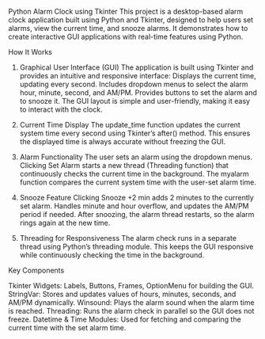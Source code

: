 Python Alarm Clock using Tkinter
This project is a desktop-based alarm clock application built using Python and Tkinter, designed to help users set alarms, view the current time, and snooze alarms. It demonstrates how to create interactive GUI applications with real-time features using Python.

How It Works

1. Graphical User Interface (GUI)
The application is built using Tkinter and provides an intuitive and responsive interface:
Displays the current time, updating every second.
Includes dropdown menus to select the alarm hour, minute, second, and AM/PM.
Provides buttons to set the alarm and to snooze it.
The GUI layout is simple and user-friendly, making it easy to interact with the clock.

2. Current Time Display
The update_time function updates the current system time every second using Tkinter’s after() method.
This ensures the displayed time is always accurate without freezing the GUI.

3. Alarm Functionality
The user sets an alarm using the dropdown menus.
Clicking Set Alarm starts a new thread (Threading function) that continuously checks the current time in the background.
The myalarm function compares the current system time with the user-set alarm time.

4. Snooze Feature
Clicking Snooze +2 min adds 2 minutes to the currently set alarm.
Handles minute and hour overflow, and updates the AM/PM period if needed.
After snoozing, the alarm thread restarts, so the alarm rings again at the new time.

5. Threading for Responsiveness
The alarm check runs in a separate thread using Python’s threading module.
This keeps the GUI responsive while continuously checking the time in the background.


Key Components

Tkinter Widgets: Labels, Buttons, Frames, OptionMenu for building the GUI.
StringVar: Stores and updates values of hours, minutes, seconds, and AM/PM dynamically.
Winsound: Plays the alarm sound when the alarm time is reached.
Threading: Runs the alarm check in parallel so the GUI does not freeze.
Datetime & Time Modules: Used for fetching and comparing the current time with the set alarm time.
